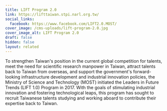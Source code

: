 ```yaml
---
title: LIFT Program 2.0
link: https://lifttaiwan.stpi.narl.org.tw/
social_links:
  facebook: https://www.facebook.com/LIFT2.0.MOST/
cover_image: /cms-uploads/lift-program-2.0.jpg
cover_image_alt: LIFT Program 2.0
draft: false
hidden: false
layout: related
---
```

To strengthen Taiwan's position in the current global competition for talents, meet the need for scientific research manpower in Taiwan, attract talents back to Taiwan from overseas, and support the government's forward-looking infrastructure development and industrial innovation policies, the Ministry of Science and Technology (MOST) initiated the Leaders in Future Trends (LIFT 1.0) Program in 2017. With the goals of stimulating industrial innovation and fostering technological leaps, this program has sought to recruit Taiwanese talents studying and working aboard to contribute their expertise back to Taiwan.